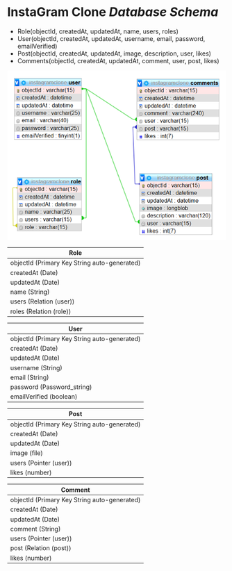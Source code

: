 # InstaGram Clone  *Database Schema*

* Role(objectId, createdAt, updatedAt, name, users, roles)
* User(objectId, createdAt, updatedAt, username, email, password, emailVerified)
* Post(objectId, createdAt, updatedAt, image, description, user, likes)
* Comments(objectId, createdAt, updatedAt, comment, user, post, likes)

<img src='https://github.com/Android-2020-Project/Documentation/blob/main/DatabaseDesign.png' title='Design ScreenShot' width='' alt='ScreenShot' />

| Role |
| ---- |
| objectId (Primary Key  String  auto-generated)|  
| createdAt (Date)| 
| updatedAt (Date)|  
| name (String)| 
| users (Relation (user))| 
| roles (Relation (role))| 

| User |
| ---- |
| objectId (Primary Key  String  auto-generated)|  
| createdAt (Date)| 
| updatedAt (Date)|  
| username (String)| 
| email (String)| 
| password (Password_string)| 
| emailVerified (boolean)|

| Post |
| ---- |
| objectId (Primary Key  String  auto-generated)|  
| createdAt (Date)| 
| updatedAt (Date)|  
| image (file)| 
| users (Pointer (user))| 
| likes (number)| 

| Comment |
| ---- |
| objectId (Primary Key  String  auto-generated)|  
| createdAt (Date)| 
| updatedAt (Date)|  
| comment (String)| 
| users (Pointer (user))| 
| post (Relation (post))|
| likes (number) |
